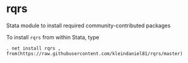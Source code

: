 # rqrs
Stata module to install required community-contributed packages

To install `rqrs` from within Stata, type

    . net install rqrs , from(https://raw.githubusercontent.com/kleindaniel81/rqrs/master)
